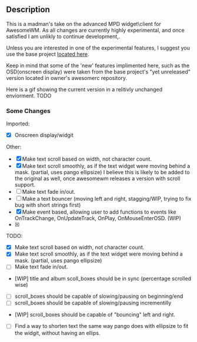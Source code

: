## Description ##

This is a madman's take on the advanced MPD widget\client for AwesomeWM.
As all changes are currently highly experimental, and once satisfied I am unlikly to continue development,.

Unless you are interested in one of the experimental features, I suggest you use the base project [located here](https://github.com/alexander-yakushev/awesompd).

Keep in mind that some of the 'new' features implimented here, such as the OSD(onscreen display) were taken from the base project's "yet unreleased" version located in owner's awesomerc repository.

Here is a gif showing the current version in a relitivly unchanged enviorment.
TODO


### Some Changes ###
Imported:
- [x] Onscreen display/widgit

Other:
- [x] Make text scroll based on width, not character count.
- [x] Make text scroll smoothly, as if the text widget were moving behind a mask. (partial, uses pango ellipsize) I believe this is likely to be added to the original as well, once awesomewm releases a version with scroll support.
- [ ] Make text fade in/out.
- [ ] Make a text bouncer (moving left and right, stagging/WIP, trying to fix bug with short strings first)
- [x] Make event based, allowing user to add functions to events like OnTrackChange, OnUpdateTrack, OnPlay, OnMouseEnterOSD. (WIP)
- [x] 

TODO:
- [x] Make text scroll based on width, not character count.
- [x] Make text scroll smoothly, as if the text widget were moving behind a mask. (partial, uses pango ellipsize)
- [ ] Make text fade in/out.
- [WIP] title and album scoll_boxes should be in sync (percentage scrolled
  wise)
- [ ] scroll_boxes should be capable of slowing/pausing on beginning/end
- [ ] scroll_boxes should be capable of slowing/pausing incrementilly
- [WIP] scroll_boxes should be capable of "bouncing" left and right.
- [ ] Find a way to shorten text the same way pango does with ellipsize
  to fit the widgit, without having an ellips.
